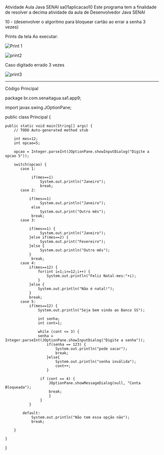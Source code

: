 Atividade Aula Java SENAI
sa01aplicacao10
Este programa tem a finalidade de resolver a decima atividade da aula de Desenvolvedor Java SENAI

10 - (desenvolver o algoritmo para bloquear cartão ao errar a senha 3 vezes)

Prints da tela Ao executar:

![Print 1](https://user-images.githubusercontent.com/86980974/216163769-1244c178-a70c-4571-be40-57957362595b.PNG)


![print2](https://user-images.githubusercontent.com/86980974/216163784-f89e858f-d3b8-47d4-9e81-836023f612c5.PNG)

Caso digitado errado 3 vezes

![print3](https://user-images.githubusercontent.com/86980974/216163793-0b8e6179-c048-4fad-b274-5cf2eee8893b.PNG)

----------------------------------------------------------------------

Código Principal


package br.com.senaitagua.sa1.app9;

import javax.swing.JOptionPane;

public class Principal {

	public static void main(String[] args) {
		// TODO Auto-generated method stub
        
		int mes=12;
		int opcao=5;
		
		opcao = Integer.parseInt(JOptionPane.showInputDialog("Digite a opcao 5"));
		
	    switch(opcao) {
	       case 1:
	    	   
			    if(mes==1)
				    System.out.println("Janeiro");
			        break;
	       case 2:
	    	   
	    	   if(mes==1)
				    System.out.println("Janeiro");
			    else
			     	System.out.print("Outro mês");
			    break;
	       case 3:
	    	   
	    	   if(mes==1) {
				    System.out.println("Janeiro");
	    	   }else if(mes==2) {
			     	System.out.print("Fevereiro");
	    	   }else {
			    	System.out.println("Outro mês");
	    	   }
			    break;
	       case 4:
	    	   if(mes==12) {
	    		   for(int i=1;i<=12;i++) {
	    			   System.out.println("Feliz Natal-mes:"+i);
	    		   }
	    	   }else {
	    		   System.out.println("Não é natal!");
	    	   }
	    	   break;
	       case 5:
	    	   if(mes==12) {
	    		   System.out.println("Seja bem vindo ao Banco SS");
	    		   
	    		   int senha;
	    		   int cont=1;
	    		    
	    		   while (cont <= 3) {
	    		   senha = Integer.parseInt(JOptionPane.showInputDialog("Digite a senha"));
		    		   if(senha == 123) {
		    			   System.out.println("pode sacar");
		    			   break;
		    		   }else{
		    			   System.out.println("senha inválida");
		    			   cont++;
		    		   }
		    			   
		    		if (cont == 4) {
		    			JOptionPane.showMessageDialog(null, "Conta Bloqueada");
		    			break;
		    			}
		    		}
	    	   }
	    	  
			default:
				System.out.println("Não tem essa opção não");
				break;
	    	     
	    }
		
	}
}
